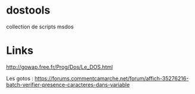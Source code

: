 # dostools

collection de scripts msdos

# Links

http://gowap.free.fr/Prog/Dos/Le_DOS.html

Les gotos : https://forums.commentcamarche.net/forum/affich-35276216-batch-verifier-presence-caracteres-dans-variable


